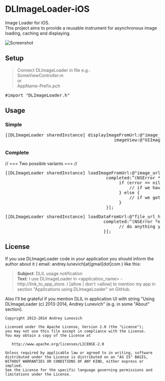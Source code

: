 DLImageLoader-iOS
=================

Image Loader for iOS. <br/>
This project aims to provide a reusable instrument for asynchronous image loading, caching and displaying.

![Screenshot](https://raw.githubusercontent.com/AndreyLunevich/DLImageLoader-iOS/master/dlil.png)

## Setup

>Connect DLImageLoader in file e.g.: <br/>
SomeViewController.m <br/>
or <br/>
AppName-Prefix.pch <br/>

<pre>
#import "DLImageLoader.h"
</pre>

## Usage

### Simple

<pre>
[[DLImageLoader sharedInstance] displayImageFromUrl:@"image_url_here"
                                          imageView:@"UIImageView here"];
</pre>

### Complete

// === Two possible variants === //

<pre>
[[DLImageLoader sharedInstance] loadImageFromUrl:@"image_url_here"
                                       completed:^(NSError *error, UIImage *image) {
                                            if (error == nil) {
                                                // if we have no any errors
                                            } else {
                                                // if we got an error when load an image
                                            }
                                       }];
</pre>
<pre>
[[DLImageLoader sharedInstance] loadDataFromUrl:@"file_url_here"
                                      completed:^(NSError *error, NSData *data) {
                                            // do anything you want
                                      }];
</pre>

## License

If you use DLImageLoader code in your application you should inform the author about it ( email: andrey.lunevich[at]gmail[dot]com ) like this:

>**Subject**: DLIL usage notification <br />
>**Text**: I use DLImageLoader in <application_name> - http://link_to_app_store. I [allow | don't >allow] to mention my app in section "Applications using DLImageLoader" on GitHub.

Also I'll be grateful if you mention DLIL in application UI with string "Using DLImageLoader (c) 2013-2014, Andrey Lunevich" (e.g. in some "About" section).

    Copyright 2013-2014 Andrey Lunevich

    Licensed under the Apache License, Version 2.0 (the "License");
    you may not use this file except in compliance with the License.
    You may obtain a copy of the License at

       http://www.apache.org/licenses/LICENSE-2.0

    Unless required by applicable law or agreed to in writing, software
    distributed under the License is distributed on an "AS IS" BASIS,
    WITHOUT WARRANTIES OR CONDITIONS OF ANY KIND, either express or implied.
    See the License for the specific language governing permissions and
    limitations under the License.
